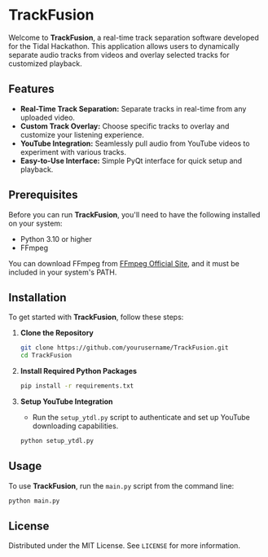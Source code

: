 # TrackFusion

Welcome to **TrackFusion**, a real-time track separation software developed for the Tidal Hackathon. This application allows users to dynamically separate audio tracks from videos and overlay selected tracks for customized playback.

## Features

- **Real-Time Track Separation:** Separate tracks in real-time from any uploaded video.
- **Custom Track Overlay:** Choose specific tracks to overlay and customize your listening experience.
- **YouTube Integration:** Seamlessly pull audio from YouTube videos to experiment with various tracks.
- **Easy-to-Use Interface:** Simple PyQt interface for quick setup and playback.

## Prerequisites

Before you can run **TrackFusion**, you'll need to have the following installed on your system:
- Python 3.10 or higher
- FFmpeg

You can download FFmpeg from [FFmpeg Official Site](https://ffmpeg.org/download.html), and it must be included in your system's PATH.

## Installation

To get started with **TrackFusion**, follow these steps:

1. **Clone the Repository**
   ```bash
   git clone https://github.com/yourusername/TrackFusion.git
   cd TrackFusion
   ```

2. **Install Required Python Packages**
   ```bash
   pip install -r requirements.txt
   ```

3. **Setup YouTube Integration**
   - Run the `setup_ytdl.py` script to authenticate and set up YouTube downloading capabilities.
   ```bash
   python setup_ytdl.py
   ```

## Usage

To use **TrackFusion**, run the `main.py` script from the command line:

```bash
python main.py
```

## License

Distributed under the MIT License. See `LICENSE` for more information.
